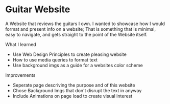 # Guitar Website

A Website that reviews the guitars I own. I wanted to showcase how I would format and present info on a website; That is something that is minimal, easy to navigate, and gets straight to the point of the Website itself. 

What I learned 

- Use Web Design Principles to create pleasing website
- How to use media queries to format text
- Use background imgs as a guide for a websites color scheme

Improvements 
- Seperate page descriving the purpose and of this website
- Chose Background Imgs that don't disrupt the text in anyway 
- Include Animations on page load to create visual interest